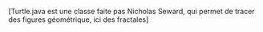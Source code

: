 [Turtle.java est une classe faite pas Nicholas Seward, qui permet de tracer des figures géométrique, ici des fractales]
